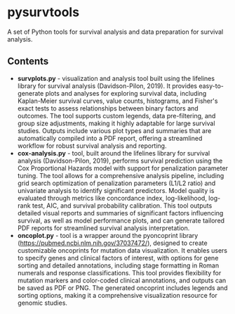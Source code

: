 # pysurvtools
A set of Python tools for survival analysis and data preparation for survival analysis.

## Contents

* <b>survplots.py</b> - visualization and analysis tool built using the lifelines library for survival analysis (Davidson-Pilon, 2019). It provides easy-to-generate plots and analyses for exploring survival data, including Kaplan-Meier survival curves, value counts, histograms, and Fisher's exact tests to assess relationships between binary factors and outcomes. The tool supports custom legends, data pre-filtering, and group size adjustments, making it highly adaptable for large survival studies. Outputs include various plot types and summaries that are automatically compiled into a PDF report, offering a streamlined workflow for robust survival analysis and reporting. <br>
* <b>cox-analysis.py</b> - tool, built around the lifelines library for survival analysis (Davidson-Pilon, 2019), performs survival prediction using the Cox Proportional Hazards model with support for penalization parameter tuning. The tool allows for a comprehensive analysis pipeline, including grid search optimization of penalization parameters (L1/L2 ratio) and univariate analysis to identify significant predictors. Model quality is evaluated through metrics like concordance index, log-likelihood, log-rank test, AIC, and survival probability calibration. This tool outputs detailed visual reports and summaries of significant factors influencing survival, as well as model performance plots, and can generate tailored PDF reports for streamlined survival analysis interpretation. <br>
* <b>oncoplot.py</b> -  tool is a wrapper around the pyoncoprint library (https://pubmed.ncbi.nlm.nih.gov/37037472/), designed to create customizable oncoprints for mutation data visualization. It enables users to specify genes and clinical factors of interest, with options for gene sorting and detailed annotations, including stage formatting in Roman numerals and response classifications. This tool provides flexibility for mutation markers and color-coded clinical annotations, and outputs can be saved as PDF or PNG. The generated oncoprint includes legends and sorting options, making it a comprehensive visualization resource for genomic studies. <br>
